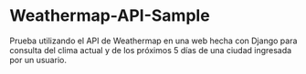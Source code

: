 # Weathermap-API-Sample
Prueba utilizando el API de Weathermap en una web hecha con Django para consulta del clima actual y de los próximos 5 días de una ciudad ingresada por un usuario.
